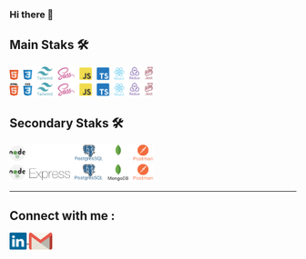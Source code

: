 ### Hi there 👋

<!--
**AlexandreCrevel/AlexandreCrevel** is a ✨ _special_ ✨ repository because its `README.md` (this file) appears on your GitHub profile.

Here are some ideas to get you started:

- 🔭 I’m currently working on ...
- 🌱 I’m currently learning ...
- 👯 I’m looking to collaborate on ...
- 🤔 I’m looking for help with ...
- 💬 Ask me about ...
- 📫 How to reach me: ...
- 😄 Pronouns: ...
- ⚡ Fun fact: ...
-->

<h2> Main Staks 🛠 </h2>

<!-- <img src="./images/technos/html/htmlDark.svg#gh-dark-mode-only" width="35" /> -->
<img src="./images/technos/MainDark.svg#gh-dark-mode-only" width="50%" />
<img src="./images/technos/MainLight.svg#gh-light-mode-only" width="50%" />

<br>

<h2> Secondary Staks 🛠 </h2>

<img src="./images/technos/SecondaryDark.svg#gh-dark-mode-only" width="50%" />
<img src="./images/technos/SecondaryLight.svg#gh-light-mode-only" width="50%" />

---

  <h2> Connect with me :  </h2>

<a  href='https://www.linkedin.com/in/alexandre-crevel/'> 
<img src="./images/Social/Linkedin/linkedin-icon-2.svg" align="center" height="30"/> </a> 
<a href="mailto:alex.crevel@gmail.com?"> <img src="./images/Social/Gmail/gmail-icon.svg" height="30" align="center"/> </a>
</div>
